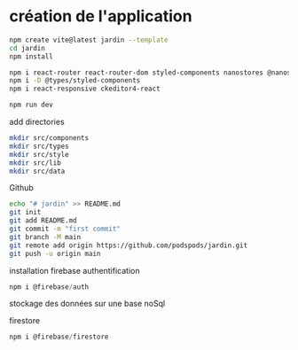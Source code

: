 # création de l'application

```bash
npm create vite@latest jardin --template
cd jardin
npm install

npm i react-router react-router-dom styled-components nanostores @nanostores/react
npm i -D @types/styled-components
npm i react-responsive ckeditor4-react

npm run dev
```

add directories

```bash
mkdir src/components
mkdir src/types
mkdir src/style
mkdir src/lib
mkdir src/data
```

Github

```bash
echo "# jardin" >> README.md
git init
git add README.md
git commit -m "first commit"
git branch -M main
git remote add origin https://github.com/podspods/jardin.git
git push -u origin main
```

installation firebase authentification

```js
npm i @firebase/auth
```

stockage des données sur une base noSql

firestore

```js
npm i @firebase/firestore
```
